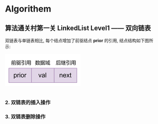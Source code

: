 # Algorithem
## 算法通关村第一关 LinkedList Level1 —— 双向链表
双链表与单链表相比, 每个结点增加了前驱结点 **prior** 的引用, 结点结构如下图所示:

![](diagram/LinkedList/dblkNode.png)

```java

```



### 2. 双链表的插入操作
### 3. 双链表删除操作

